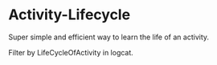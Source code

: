 # Activity-Lifecycle
Super simple and efficient way to learn the life of an activity.

Filter by LifeCycleOfActivity in logcat.
